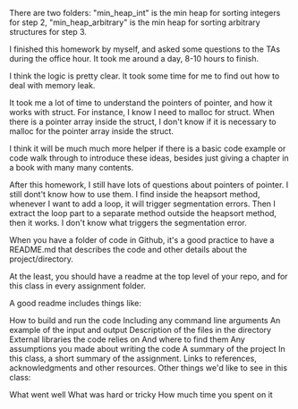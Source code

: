There are two folders: 
"min_heap_int" is the min heap for sorting integers for step 2,
"min_heap_arbitrary" is the min heap for sorting arbitrary structures for step 3.


I finished this homework by myself, and asked some questions to the TAs during the office hour. It took me around a day, 8-10 hours to finish.

I think the logic is pretty clear. It took some time for me to find out how to deal with memory leak.

It took me a lot of time to understand the pointers of pointer, and how it works with struct.
For instance, I know I need to malloc for struct. When there is a pointer array inside the struct, I don't know if it is necessary to malloc for the pointer array inside the struct. 


I think it will be much much more helper if there is a basic code example or code walk through to introduce these ideas, besides just giving a chapter in a book with many many contents.


After this homework, I still have lots of questions about pointers of pointer. I still dont't know how to use them.
I find inside the heapsort method, whenever I want to add a loop, it will trigger segmentation errors. Then I extract the loop part to a separate method outside the heapsort method, then it works.
I don't know what triggers the segmentation error.





When you have a folder of code in Github, it's a good practice to have a README.md that describes the code and other details about the project/directory. 

At the least, you should have a readme at the top level of your repo, and for this class in every assignment folder. 

A good readme includes things like: 

How to build and run the code
Including any command line arguments
An example of the input and output
Description of the files in the directory
External libraries the code relies on 
And where to find them
Any assumptions you made about writing the code
A summary of the project
In this class, a short summary of the assignment. 
Links to references, acknowledgments and other resources. 
Other things we'd like to see in this class: 

What went well
What was hard or tricky
How much time you spent on it